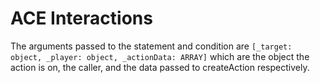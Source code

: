 # ACE Interactions

The arguments passed to the statement and condition are `[_target: object, _player: object, _actionData: ARRAY]` which are the object the action is on, the caller, and the data passed to createAction respectively.
